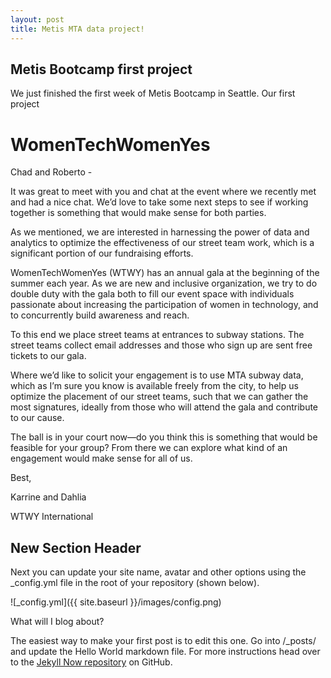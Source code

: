 ```yaml
---
layout: post
title: Metis MTA data project!
---
```


## Metis Bootcamp first project

We just finished the first week of Metis Bootcamp in Seattle.  Our first project 

# WomenTechWomenYes  

Chad and Roberto -   

It was great to meet with you and chat at the event where we recently met and had a nice chat. We’d love to take some next steps to see if working together is something that would make sense for both parties.   

As we mentioned, we are interested in harnessing the power of data and analytics to optimize the effectiveness of our street team work, which is a significant portion of our fundraising efforts.   

WomenTechWomenYes (WTWY) has an annual gala at the beginning of the summer each year. As we are new and inclusive organization, we try to do double duty with the gala both to fill our event space with individuals passionate about increasing the participation of women in technology, and to concurrently build awareness and reach.   

To this end we place street teams at entrances to subway stations. The street teams collect email addresses and those who sign up are sent free tickets to our gala.   

Where we’d like to solicit your engagement is to use MTA subway data, which as I’m sure you know is available freely from the city, to help us optimize the placement of our street teams, such that we can gather the most signatures, ideally from those who will attend the gala and contribute to our cause.   

The ball is in your court now—do you think this is something that would be feasible for your group? From there we can explore what kind of an engagement would make sense for all of us.   

Best,

Karrine and Dahlia

WTWY International

## New Section Header

Next you can update your site name, avatar and other options using the _config.yml file in the root of your repository (shown below).

![_config.yml]({{ site.baseurl }}/images/config.png)

What will I blog about?

The easiest way to make your first post is to edit this one. Go into /_posts/ and update the Hello World markdown file. For more instructions head over to the [Jekyll Now repository](https://github.com/barryclark/jekyll-now) on GitHub.
